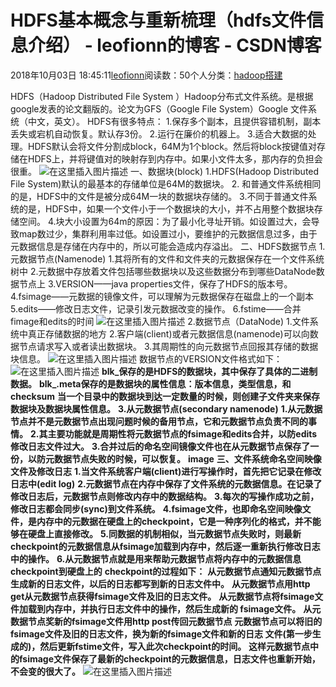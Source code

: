 
# HDFS基本概念与重新梳理（hdfs文件信息介绍） - leofionn的博客 - CSDN博客


2018年10月03日 18:45:11[leofionn](https://me.csdn.net/qq_36142114)阅读数：50个人分类：[hadoop搭建																](https://blog.csdn.net/qq_36142114/article/category/7383244)


HDFS（Hadoop Distributed File System ）Hadoop分布式文件系统。是根据google发表的论文翻版的。论文为GFS（Google File System）Google 文件系统（中文，英文）。
HDFS有很多特点：
1.保存多个副本，且提供容错机制，副本丢失或宕机自动恢复。默认存3份。
2.运行在廉价的机器上。
3.适合大数据的处理。HDFS默认会将文件分割成block，64M为1个block。然后将block按键值对存储在HDFS上，并将键值对的映射存到内存中。如果小文件太多，那内存的负担会很重。
![在这里插入图片描述](https://img-blog.csdn.net/20181003183509934?watermark/2/text/aHR0cHM6Ly9ibG9nLmNzZG4ubmV0L3FxXzM2MTQyMTE0/font/5a6L5L2T/fontsize/400/fill/I0JBQkFCMA==/dissolve/70)
一、数据块(block)
1.HDFS(Hadoop Distributed File System)默认的最基本的存储单位是64M的数据块。
2. 和普通文件系统相同的是，HDFS中的文件是被分成64M一块的数据块存储的。
3.不同于普通文件系统的是，HDFS中，如果一个文件小于一个数据块的大小，并不占用整个数据块存储空间。
4.块大小设置为64m的原因：为了最小化寻址开销。如设置过大，会导致map数过少，集群利用率过低。如设置过小，要维护的元数据信息过多，由于元数据信息是存储在内存中的，所以可能会造成内存溢出。
二、HDFS数据节点
1.元数据节点(Namenode)
1.其将所有的文件和文件夹的元数据保存在一个文件系统树中
2.元数据中存放着文件包括哪些数据块以及这些数据分布到哪些DataNode数据节点上
3.VERSION——java properties文件，保存了HDFS的版本号。
4.fsimage——元数据的镜像文件，可以理解为元数据保存在磁盘上的一个副本
5.edits——修改日志文件，记录引发元数据改变的操作。
6.fstime——合并fimage和edits的时间
![在这里插入图片描述](https://img-blog.csdn.net/20181003183745136?watermark/2/text/aHR0cHM6Ly9ibG9nLmNzZG4ubmV0L3FxXzM2MTQyMTE0/font/5a6L5L2T/fontsize/400/fill/I0JBQkFCMA==/dissolve/70)
2.数据节点（DataNode)
1.文件系统中真正存储数据的地方
2.客户端(client)或者元数据信息(namenode)可以向数据节点请求写入或者读出数据块。
3.其周期性的向元数据节点回报其存储的数据块信息。
![在这里插入图片描述](https://img-blog.csdn.net/20181003183833592?watermark/2/text/aHR0cHM6Ly9ibG9nLmNzZG4ubmV0L3FxXzM2MTQyMTE0/font/5a6L5L2T/fontsize/400/fill/I0JBQkFCMA==/dissolve/70)
数据节点的VERSION文件格式如下：
![在这里插入图片描述](https://img-blog.csdn.net/20181003183851303?watermark/2/text/aHR0cHM6Ly9ibG9nLmNzZG4ubmV0L3FxXzM2MTQyMTE0/font/5a6L5L2T/fontsize/400/fill/I0JBQkFCMA==/dissolve/70)
**blk_保存的是HDFS的数据块，其中保存了具体的二进制数据。**
**blk_.meta保存的是数据块的属性信息：版本信息，类型信息，和checksum**
**当一个目录中的数据块到达一定数量的时候，则创建子文件夹来保存数据块及数据块属性信息。**
**3.从元数据节点(secondary namenode)**
**1.从元数据节点并不是元数据节点出现问题时候的备用节点，它和元数据节点负责不同的事情。**
**2.其主要功能就是周期性将元数据节点的fsimage和edits合并，以防edits修改日志文件过大。**
**3.合并过后的命名空间镜像文件也在从元数据节点保存了一份，以防元数据节点失败的时候，可以恢复。**
**image**
**三、文件系统命名空间映像文件及修改日志**
**1.当文件系统客户端(client)进行写操作时，首先把它记录在修改日志中(edit log)**
**2.元数据节点在内存中保存了文件系统的元数据信息。在记录了修改日志后，元数据节点则修改内存中的数据结构。**
**3.每次的写操作成功之前，修改日志都会同步(sync)到文件系统。**
**4.fsimage文件，也即命名空间映像文件，是内存中的元数据在硬盘上的checkpoint，它是一种序列化的格式，并不能够在硬盘上直接修改。**
**5.同数据的机制相似，当元数据节点失败时，则最新checkpoint的元数据信息从fsimage加载到内存中，然后逐一重新执行修改日志中的操作。**
**6.从元数据节点就是用来帮助元数据节点将内存中的元数据信息checkpoint到硬盘上的**
**checkpoint的过程如下：**
**从元数据节点通知元数据节点生成新的日志文件，以后的日志都写到新的日志文件中。**
**从元数据节点用http get从元数据节点获得fsimage文件及旧的日志文件。**
**从元数据节点将fsimage文件加载到内存中，并执行日志文件中的操作，然后生成新的		fsimage文件。**
**从元数据节点奖新的fsimage文件用http post传回元数据节点**
**元数据节点可以将旧的fsimage文件及旧的日志文件，换为新的fsimage文件和新的日志	文件(第一步生成的)，然后更新fstime文件，写入此次checkpoint的时间。**
**这样元数据节点中的fsimage文件保存了最新的checkpoint的元数据信息，日志文件也重新开始，不会变的很大了。**
![在这里插入图片描述](https://img-blog.csdn.net/20181003184256785?watermark/2/text/aHR0cHM6Ly9ibG9nLmNzZG4ubmV0L3FxXzM2MTQyMTE0/font/5a6L5L2T/fontsize/400/fill/I0JBQkFCMA==/dissolve/70)

